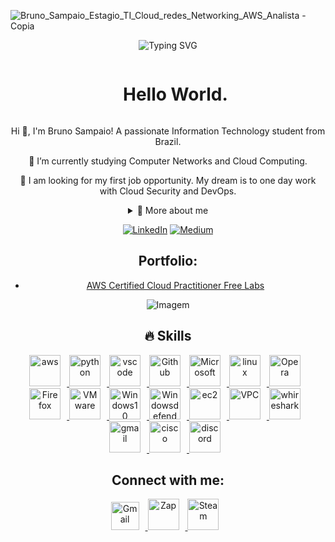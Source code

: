 ![Bruno_Sampaio_Estagio_TI_Cloud_redes_Networking_AWS_Analista - Copia](https://github.com/user-attachments/assets/9ca41174-689b-4d66-b0cd-f687a27d1967)
<div  align="center"> 

![Typing SVG](https://readme-typing-svg.herokuapp.com/?color=ffd700&size=35&center=true&vCenter=true&width=1000&lines=Hello,+my+name+is+Bruno+Sampaio;I+am+from+Brazil;Computer+Networks+and+Cloud+Computing+Student;Be+Welcome!)

<div align="center">

<!--título-->
<div id="user-content-toc">
  <ul align="center">
    <summary><h1 style="display: inline-block">Hello World.</h1></summary>
</div>

<!-- Presentation -->
<p>
  Hi 👋, I'm Bruno Sampaio! A passionate Information Technology student from Brazil.

🌱 I’m currently studying Computer Networks and Cloud Computing.

🔭 I am looking for my first job opportunity. My dream is to one day work with Cloud Security and DevOps.
</p>

<!-- Dropdown -->
<details>
  <summary>💬 More about me</summary>

  🚀  I am 35 years old, with a degree in Architecture and Urbanism, and experience in multi-family, commercial, and high-end architecture, I am a professional transitioning my career to Information Technology. I am currently studying for a degree in Computer Networks and a postgraduate degree in Cyber ​​Defense and Networks and Distributed Computing. I have theoretical knowledge in security standards such as ISO 27001, LGPD, and cybersecurity frameworks (NIST, MITRE). I am currently in the process of obtaining certification as an AWS Certified Cloud Practitioner through the AWS Re/Start program and also taking the specialization stage of the Hackers do Bem program in DevSecOps.
</details>

<!-- Links -->
[![LinkedIn](https://img.shields.io/badge/LinkedIn-0077B5?style=for-the-badge&logo=linkedin&logoColor=white)](https://www.linkedin.com/in/brunodefsampaio/)
[![Medium](https://img.shields.io/badge/Medium-12100E?style=for-the-badge&logo=medium&logoColor=white)](https://github.com/Brunodfsampaio)

<!-- Portfolio -->
## Portfolio:
- [AWS Certified Cloud Practitioner Free Labs](https://github.com/Brunodfsampaio/AWS-Practitioner-Hands-on-labs)

<!-- GIF -->
<p align="center">
  <img align="center" src="https://github.com/user-attachments/assets/7d85523b-86b8-4a28-b984-b6469829d657" alt="Imagem">
</p>

## 🔥 Skills
<!-- Skills: Programming Languages -->
<a href="https://aws.amazon.com/pt/?nc2=h_lg" target="_blank" rel="noreferrer">
      <img  alt="aws" height="50px" style="padding-right:10px;" src="https://download.logo.wine/logo/Amazon_Web_Services/Amazon_Web_Services-Logo.wine.png" />
  </a>
<a href="https://www.python.org/" target="_blank" rel="noreferrer">
      <img  alt="python" height="50px" style="padding-right:10px;" src="https://cdn.jsdelivr.net/gh/devicons/devicon/icons/python/python-original.svg" />
   </a>
  
  <a href="https://www.notion.so/halley-programacao/Data-Science-be5e95626305405c8787fb44f134569c" target="_blank" rel="noreferrer">
      <img  alt="vscode" height="50px" style="padding-right:10px;"src="https://upload.wikimedia.org/wikipedia/commons/thumb/e/e9/Notion-logo.svg/2048px-Notion-logo.svg.png"/>
 
   <a href="https://github.com/Brunodfsampaio" target="_blank" rel="noreferrer">
      <img  alt="Github" height="50px" style="padding-right:10px;" src="https://www.logo.wine/a/logo/GitHub/GitHub-Logo.wine.svg"/>
  </a>
  <a href="https://www.microsoft.com/pt-br" target="_blank" rel="noreferrer">
      <img  alt="Microsoft" height="50px" style="padding-right:10px;" src="https://upload.wikimedia.org/wikipedia/commons/4/44/Microsoft_logo.svg"/>
  </a>
  <a href="https://www.linux.org/" target="_blank" rel="noreferrer">
      <img  alt="linux" height="50px" style="padding-right:10px;" src="https://www.logo.wine/a/logo/Linux/Linux-Logo.wine.svg"/>
  </a>
  <a href="https://www.opera.com/" target="_blank" rel="noreferrer">
      <img  alt="Opera" height="50px" style="padding-right:10px;" src="https://cdn.jsdelivr.net/gh/devicons/devicon/icons/opera/opera-original.svg"/>
  </a>
  <a href="https://www.mozilla.org/pt-BR/firefox/" target="_blank" rel="noreferrer">
      <img  alt="Firefox" height="50px" style="padding-right:10px;" src="https://cdn.jsdelivr.net/gh/devicons/devicon/icons/firefox/firefox-original.svg"/>
  </a>        
 <a href="https://www.vmware.com/" target="_blank" rel="noreferrer">
      <img  alt="VMware" height="50px" style="padding-right:10px;" src="https://www.logo.wine/a/logo/VMware/VMware-Logo.wine.svg"/>
  </a>  
 <a href="https://www.microsoft.com/pt-br" target="_blank" rel="noreferrer">
      <img  alt="Windows10" height="50px" style="padding-right:10px;" src="https://www.logo.wine/a/logo/Windows_10/Windows_10-Logo.wine.svg"/>
  </a>  
 <a href="https://www.microsoft.com/pt-br" target="_blank" rel="noreferrer">
      <img  alt="Windowsdefender" height="50px" style="padding-right:10px;" src="https://www.logo.wine/a/logo/Windows_Defender/Windows_Defender-Logo.wine.svg"/>
  </a>  
<a href="https://aws.amazon.com/pt/?nc2=h_lg" target="_blank" rel="noreferrer">
      <img  alt="ec2" height="50px" style="padding-right:10px;" src="https://www.logo.wine/a/logo/Amazon_Elastic_Compute_Cloud/Amazon_Elastic_Compute_Cloud-Logo.wine.svg" />
  </a>
<a href="https://aws.amazon.com/pt/?nc2=h_lg" target="_blank" rel="noreferrer">
      <img  alt="VPC" height="50px" style="padding-right:10px;" src="https://www.logo.wine/a/logo/Amazon_Virtual_Private_Cloud/Amazon_Virtual_Private_Cloud-Logo.wine.svg" />
  </a>
<a href="https://www.wireshark.org/" target="_blank" rel="noreferrer">
      <img  alt="whireshark" height="50px" style="padding-right:10px;" src="https://www.wireshark.org/assets/img/wireshark-logo-light.png" />
  </a>
<a href="https://www.google.com/" target="_blank" rel="noreferrer">
      <img  alt="gmail" height="50px" style="padding-right:10px;" src="https://www.logo.wine/a/logo/Gmail/Gmail-Logo.wine.svg" />
  </a>
<a href="https://www.cisco.com/" target="_blank" rel="noreferrer">
      <img  alt="cisco" height="50px" style="padding-right:10px;" src="https://www.logo.wine/a/logo/Cisco_Systems/Cisco_Systems-Logo.wine.svg" />
  </a>
<a href="https://www.discord.com/" target="_blank" rel="noreferrer">
      <img  alt="discord" height="50px" style="padding-right:10px;" src="https://www.logo.wine/a/logo/Discord_(software)/Discord_(software)-Logo.wine.svg" />
  </a>


  
## Connect with me: 

<a href="mailto:brunotisampaio@gmail.com" target="_blank" rel="noreferrer">
      <img  alt="Gmail" height="45px" style="padding-right:10px;" src="https://upload.wikimedia.org/wikipedia/commons/7/7e/Gmail_icon_%282020%29.svg" />
  </a>
  <a href="https://wa.me/5585988709212?text=Bem+vindo+%21+Me+chamo%2C+Bruno+Sampaio+." target="_blank" rel="noreferrer">
      <img  alt="Zap" height="50px" style="padding-right:10px; ;" src="https://upload.wikimedia.org/wikipedia/commons/6/6b/WhatsApp.svg"/>
 </a>
 <a href="https://www.linkedin.com/in/brunodefsampaio/" target="_blank" rel="noreferrer">
      <img  alt="Steam" height="50px" style="padding-right:10px;"src="https://upload.wikimedia.org/wikipedia/commons/thumb/8/81/LinkedIn_icon.svg/800px-LinkedIn_icon.svg.png?20210220164014"/>
 </a>

